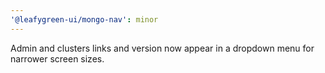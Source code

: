 ```yaml
---
'@leafygreen-ui/mongo-nav': minor
---
```


Admin and clusters links and version now appear in a dropdown menu for narrower screen sizes.
